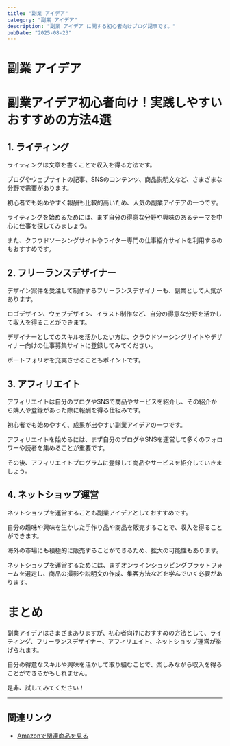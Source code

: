 ```yaml
---
title: "副業 アイデア"
category: "副業 アイデア"
description: "副業 アイデア に関する初心者向けブログ記事です。"
pubDate: "2025-08-23"
---
```


# 副業 アイデア

<h1>副業アイデア初心者向け！実践しやすいおすすめの方法4選</h1>

<h2>1. ライティング</h2>
<p>ライティングは文章を書くことで収入を得る方法です。

ブログやウェブサイトの記事、SNSのコンテンツ、商品説明文など、さまざまな分野で需要があります。

初心者でも始めやすく報酬も比較的高いため、人気の副業アイデアの一つです。

</p>
<p>ライティングを始めるためには、まず自分の得意な分野や興味のあるテーマを中心に仕事を探してみましょう。

また、クラウドソーシングサイトやライター専門の仕事紹介サイトを利用するのもおすすめです。

</p>

<h2>2. フリーランスデザイナー</h2>
<p>デザイン案件を受注して制作するフリーランスデザイナーも、副業として人気があります。

ロゴデザイン、ウェブデザイン、イラスト制作など、自分の得意な分野を活かして収入を得ることができます。

</p>
<p>デザイナーとしてのスキルを活かしたい方は、クラウドソーシングサイトやデザイナー向けの仕事募集サイトに登録してみてください。

ポートフォリオを充実させることもポイントです。

</p>

<h2>3. アフィリエイト</h2>
<p>アフィリエイトは自分のブログやSNSで商品やサービスを紹介し、その紹介から購入や登録があった際に報酬を得る仕組みです。

初心者でも始めやすく、成果が出やすい副業アイデアの一つです。

</p>
<p>アフィリエイトを始めるには、まず自分のブログやSNSを運営して多くのフォロワーや読者を集めることが重要です。

その後、アフィリエイトプログラムに登録して商品やサービスを紹介していきましょう。

</p>

<h2>4. ネットショップ運営</h2>
<p>ネットショップを運営することも副業アイデアとしておすすめです。

自分の趣味や興味を生かした手作り品や商品を販売することで、収入を得ることができます。

海外の市場にも積極的に販売することができるため、拡大の可能性もあります。

</p>
<p>ネットショップを運営するためには、まずオンラインショッピングプラットフォームを選定し、商品の撮影や説明文の作成、集客方法などを学んでいく必要があります。

</p>

<h1>まとめ</h1>
<p>副業アイデアはさまざまありますが、初心者向けにおすすめの方法として、ライティング、フリーランスデザイナー、アフィリエイト、ネットショップ運営が挙げられます。

自分の得意なスキルや興味を活かして取り組むことで、楽しみながら収入を得ることができるかもしれません。

是非、試してみてください！</p>

---

## 関連リンク

- [Amazonで関連商品を見る](https://www.amazon.co.jp/s?k=%E5%89%AF%E6%A5%AD+%E3%82%A2%E3%82%A4%E3%83%87%E3%82%A2&tag=autowritehubai-22)
